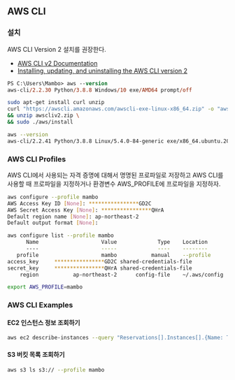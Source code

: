 ## AWS CLI

### 설치
AWS CLI Version 2 설치를 권장한다.

- [AWS CLI v2 Documentation](https://github.com/aws/aws-cli/tree/v2#installation)
- [Installing, updating, and uninstalling the AWS CLI version 2](https://docs.aws.amazon.com/cli/latest/userguide/install-cliv2.html)

```ps
PS C:\Users\Mambo> aws --version
aws-cli/2.2.30 Python/3.8.8 Windows/10 exe/AMD64 prompt/off
```

```sh
sudo apt-get install curl unzip
curl "https://awscli.amazonaws.com/awscli-exe-linux-x86_64.zip" -o "awscliv2.zip" \
&& unzip awscliv2.zip \
&& sudo ./aws/install

aws --version
aws-cli/2.2.41 Python/3.8.8 Linux/5.4.0-84-generic exe/x86_64.ubuntu.20 prompt/off
```

### AWS CLI Profiles

AWS CLI에서 사용되는 자격 증명에 대해서 명명된 프로파일로 저장하고 AWS CLI를 사용할 때 프로파일을 지정하거나 환경변수 AWS_PROFILE에 프로파일을 지정하자.

```sh
aws configure --profile mambo
AWS Access Key ID [None]: ****************GD2C
AWS Secret Access Key [None]: ****************QHrA
Default region name [None]: ap-northeast-2
Default output format [None]:

aws configure list --profile mambo
      Name                    Value             Type    Location
      ----                    -----             ----    --------
   profile                    mambo           manual    --profile
access_key     ****************GD2C shared-credentials-file
secret_key     ****************QHrA shared-credentials-file
    region           ap-northeast-2      config-file    ~/.aws/config

export AWS_PROFILE=mambo
```

### AWS CLI Examples

#### EC2 인스턴스 정보 조회하기
```sh
aws ec2 describe-instances --query "Reservations[].Instances[].{Name: Tags[?Key == 'Name'].Value | [0], Id: InstanceId, State: State.Name, Type: InstanceType}" --output table --profile mambo
```

#### S3 버킷 목록 조회하기
```sh
aws s3 ls s3:// --profile mambo
```
